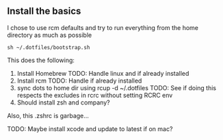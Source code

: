 ## Install the basics

I chose to use rcm defaults and try to run everything from the home directory as much as possible

```
sh ~/.dotfiles/bootstrap.sh
```

This does the following:

1. Install Homebrew TODO: Handle linux and if already installed
2. Install rcm TODO: Handle if already installed
3. sync dots to home dir using rcup -d ~/.dotfiles TODO: See if doing this respects the excludes in rcrc without setting RCRC env
4. Should install zsh and company?

Also, this .zshrc is garbage...

TODO: Maybe install xcode and update to latest if on mac?
